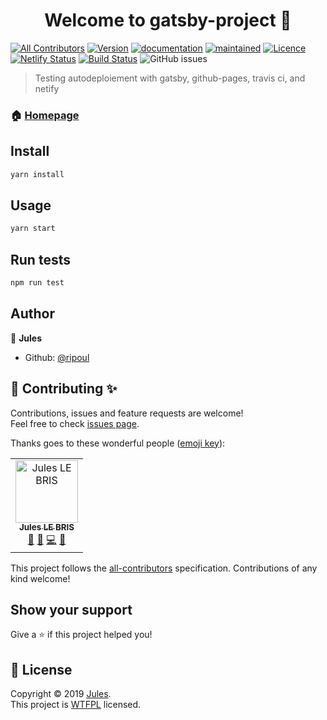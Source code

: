 <h1 align="center">Welcome to gatsby-project 👋</h1>

[![All Contributors](https://img.shields.io/badge/all_contributors-1-orange.svg?style=flat-square)](#contributors)
[![Version](https://img.shields.io/badge/version-0.0.0-blue.svg?cacheSeconds=2592000)](https://img.shields.io/badge/version-0.0.0-blue.svg?cacheSeconds=2592000) 
[![documentation](https://img.shields.io/badge/documentation-yes-brightgreen.svg)](https://github.com/ripoul/gatsby-starter)
[![maintained](https://img.shields.io/badge/Maintained%3F-yes-green.svg)](https://github.com/ripoul/gatsby-starter/graphs/commit-activity)
[![Licence](https://img.shields.io/badge/License-WTFPL-yellow.svg)](https://github.com/ripoul/gatsby-starter/blob/master/LICENCE)
[![Netlify Status](https://api.netlify.com/api/v1/badges/45588a03-34db-4cae-8212-e0af8e29b887/deploy-status)](https://app.netlify.com/sites/romantic-cori-a597df/deploys) 
[![Build Status](https://travis-ci.org/ripoul/gatsby-starter.svg?branch=master)](https://travis-ci.org/ripoul/gatsby-starter)
![GitHub issues](https://img.shields.io/github/issues/ripoul/gatsby-project.svg)

> Testing autodeploiement with gatsby, github-pages, travis ci, and netify

### 🏠 [Homepage](https://ripoul.github.io/gatsby-starter/)

## Install

```sh
yarn install
```

## Usage

```sh
yarn start
```

## Run tests

```sh
npm run test
```

## Author

👤 **Jules**

* Github: [@ripoul](https://github.com/@ripoul)

## 🤝 Contributing ✨

Contributions, issues and feature requests are welcome!<br />Feel free to check [issues page](https://github.com/ripoul/gatsby-starter/issues).

Thanks goes to these wonderful people ([emoji key](https://allcontributors.org/docs/en/emoji-key)):

<!-- ALL-CONTRIBUTORS-LIST:START - Do not remove or modify this section -->
<!-- prettier-ignore -->
<table><tr><td align="center"><a href="https://github.com/ripoul"><img src="https://avatars3.githubusercontent.com/u/23215341?v=4" width="100px;" alt="Jules LE BRIS"/><br /><sub><b>Jules LE BRIS</b></sub></a><br /><a href="https://github.com/ripoul/gatsby-starter/issues?q=author%3Aripoul" title="Bug reports">🐛</a> <a href="#design-ripoul" title="Design">🎨</a> <a href="https://github.com/ripoul/gatsby-starter/commits?author=ripoul" title="Code">💻</a> <a href="#maintenance-ripoul" title="Maintenance">🚧</a></td></tr></table>

<!-- ALL-CONTRIBUTORS-LIST:END -->

This project follows the [all-contributors](https://github.com/all-contributors/all-contributors) specification. Contributions of any kind welcome!

## Show your support

Give a ⭐️ if this project helped you!

## 📝 License

Copyright © 2019 [Jules](https://github.com/@ripoul).<br />
This project is [WTFPL](https://github.com/ripoul/gatsby-starter/blob/master/LICENCE) licensed.
